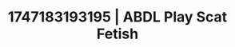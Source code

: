 ---
categories:
- Fantasy surrender
- Tan lines & lingerie
- Immersive erotica
- Mormon wife
- Intimate POV
image: /assets/images/1747183193195.jpg
layout: post
seo:
  description: Featured content with exclusive ABDL Play, Scat Fetish. HD images available.
  keywords: ABDL Play, Scat Fetish
  og_image: /assets/images/1747183193195.jpg
  schema_type: VisualArtwork
tags:
- ABDL Play
- Scat Fetish
- '#1747183193195'
title: 1747183193195 | ABDL Play Scat Fetish
---